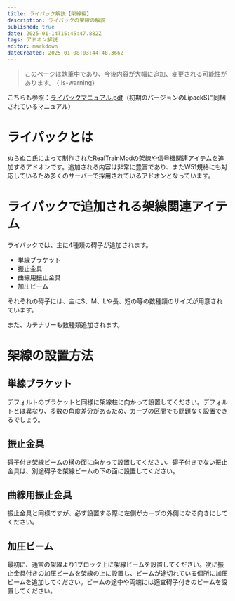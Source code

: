 ```yaml
---
title: ライパック解説【架線編】
description: ライパックの架線の解説
published: true
date: 2025-01-14T15:45:47.882Z
tags: アドオン解説
editor: markdown
dateCreated: 2025-01-08T03:44:48.366Z
---
```


> このページは執筆中であり、今後内容が大幅に追加、変更される可能性があります。
{.is-warning}

こちらも参照：<a href="https://ux.getuploader.com/HashimotoSesaku_download/download/8" target="_blank">ライパックマニュアル.pdf</a>（初期のバージョンのLipackSに同梱されているマニュアル）

# ライパックとは
ぬらぬこ氏によって制作されたRealTrainModの架線や信号機関連アイテムを追加するアドオンです。追加される内容は非常に豊富であり、またW51規格にも対応しているため多くのサーバーで採用されているアドオンとなっています。

# ライパックで追加される架線関連アイテム
ライパックでは、主に4種類の碍子が追加されます。

* 単線ブラケット
* 振止金具
* 曲線用振止金具
* 加圧ビーム

それぞれの碍子には、主にS、M、Lや長、短の等の数種類のサイズが用意されています。

また、カテナリーも数種類追加されます。
# 架線の設置方法

## 単線ブラケット
デフォルトのブラケットと同様に架線柱に向かって設置してください。デフォルトとは異なり、多数の角度差分があるため、カーブの区間でも問題なく設置できるでしょう。

## 振止金具
碍子付き架線ビームの横の面に向かって設置してください。碍子付きでない振止金具は、別途碍子を架線ビームの下の面に設置してください。

## 曲線用振止金具
振止金具と同様ですが、必ず設置する際に左側がカーブの外側になる向きにしてください。

## 加圧ビーム
最初に、通常の架線より1ブロック上に架線ビームを設置してください。次に振止金具付きの加圧ビームを架線の上に設置し、ビームが途切れている個所に加圧ビームを追加してください。ビームの途中や両端には適宜碍子付きのビームを設置してください。